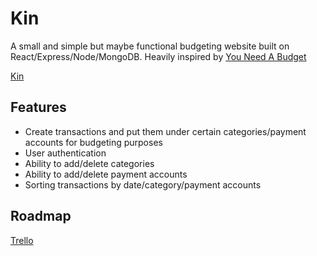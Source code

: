 # Kin

A small and simple but maybe functional budgeting website built on React/Express/Node/MongoDB. Heavily inspired by [You Need A Budget](https://www.youneedabudget.com/)

[Kin](https://kin-site.herokuapp.com/)

## Features
- Create transactions and put them under certain categories/payment accounts for budgeting purposes
- User authentication
- Ability to add/delete categories
- Ability to add/delete payment accounts
- Sorting transactions by date/category/payment accounts

## Roadmap

[Trello](https://trello.com/b/Ex7iEibX/kin)



